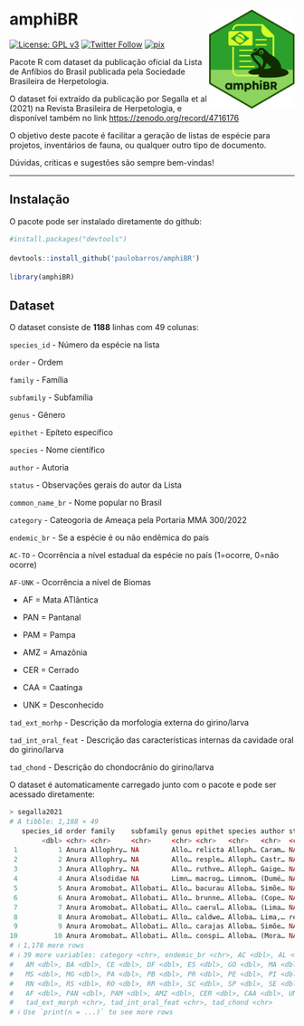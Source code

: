 # **amphiBR** <img src="man/figures/amphibr.png" align="right" width="30%" min-width="120px"/>

<!-- badges: start -->

[![License: GPL v3](https://img.shields.io/badge/License-GPLv3-blue.svg)](https://github.com/paulobarros/amphiBR/blob/master/LICENSE.md)
[![Twitter
Follow](https://img.shields.io/twitter/follow/pbarrosjr?color=%2315202B&label=Seguir%20%40pbarrosjr&style=social)](https://twitter.com/pbarrosjr)
[![pix](https://img.shields.io/badge/Apoie%20com-PIX-brightgreen)](https://nubank.com.br/pagar/v67wv/tuh5iRS2YJ)
<!-- badges: end -->

Pacote R com dataset da publicação oficial da Lista de Anfíbios do Brasil publicada pela Sociedade Brasileira de Herpetologia.

O dataset foi extraído da publicação por Segalla et al (2021) na Revista Brasileira de Herpetologia, e disponível também no link <https://zenodo.org/record/4716176>

O objetivo deste pacote é facilitar a geração de listas de espécie para projetos, inventários de fauna, ou qualquer outro tipo de documento.

Dúvidas, críticas e sugestões são sempre bem-vindas!

***

## Instalação

O pacote pode ser instalado diretamente do github:

``` r
#install.packages("devtools")

devtools::install_github('paulobarros/amphiBR')

library(amphiBR)

```


## Dataset

O dataset consiste de **1188** linhas com 49 colunas:


`species_id` - Número da espécie na lista

`order` - Ordem

`family` - Família

`subfamily` - Subfamília

`genus` - Gênero

`epithet` - Epíteto específico

`species` - Nome científico

`author` - Autoria

`status` - Observações gerais do autor da Lista

`common_name_br` - Nome popular no Brasil

`category` - Cateogoria de Ameaça pela Portaria MMA 300/2022

`endemic_br` - Se a espécie é ou não endêmica do país

`AC-TO` - Ocorrência a nível estadual da espécie no país (1=ocorre, 0=não ocorre)

`AF-UNK` - Ocorrência a nível de Biomas

  * AF = Mata ATlântica
  
  * PAN = Pantanal
  
  * PAM = Pampa
  
  * AMZ = Amazônia
  
  * CER = Cerrado
  
  * CAA = Caatinga
  
  * UNK = Desconhecido
  
`tad_ext_morhp` - Descrição da morfologia externa do girino/larva

`tad_int_oral_feat` - Descrição das características internas da cavidade oral do girino/larva

`tad_chond` - Descrição do chondocrânio do girino/larva



O dataset é automaticamente carregado junto com o pacote e pode ser acessado diretamente:

```r
> segalla2021
# A tibble: 1,188 × 49
   species_id order family    subfamily genus epithet species author status common_name_br
        <dbl> <chr> <chr>     <chr>     <chr> <chr>   <chr>   <chr>  <chr>  <chr>         
 1          1 Anura Allophry… NA        Allo… relicta Alloph… Caram… NA     NA            
 2          2 Anura Allophry… NA        Allo… resple… Alloph… Castr… NA     Resplendent F…
 3          3 Anura Allophry… NA        Allo… ruthve… Alloph… Gaige… NA     NA            
 4          4 Anura Alsodidae NA        Limn… macrog… Limnom… (Dumé… NA     Rãzinha-de-co…
 5          5 Anura Aromobat… Allobati… Allo… bacurau Alloba… Simõe… NA     NA            
 6          6 Anura Aromobat… Allobati… Allo… brunne… Alloba… (Cope… NA     Chapada Rocke…
 7          7 Anura Aromobat… Allobati… Allo… caerul… Alloba… (Lima… NA     NA            
 8          8 Anura Aromobat… Allobati… Allo… caldwe… Alloba… Lima,… recen… NA            
 9          9 Anura Aromobat… Allobati… Allo… carajas Alloba… Simõe… NA     NA            
10         10 Anura Aromobat… Allobati… Allo… conspi… Alloba… (Mora… NA     NA            
# ℹ 1,178 more rows
# ℹ 39 more variables: category <chr>, endemic_br <chr>, AC <dbl>, AL <dbl>, AP <dbl>,
#   AM <dbl>, BA <dbl>, CE <dbl>, DF <dbl>, ES <dbl>, GO <dbl>, MA <dbl>, MT <dbl>,
#   MS <dbl>, MG <dbl>, PA <dbl>, PB <dbl>, PR <dbl>, PE <dbl>, PI <dbl>, RJ <dbl>,
#   RN <dbl>, RS <dbl>, RO <dbl>, RR <dbl>, SC <dbl>, SP <dbl>, SE <dbl>, TO <dbl>,
#   AF <dbl>, PAN <dbl>, PAM <dbl>, AMZ <dbl>, CER <dbl>, CAA <dbl>, UNK <dbl>,
#   tad_ext_morph <chr>, tad_int_oral_feat <chr>, tad_chond <chr>
# ℹ Use `print(n = ...)` to see more rows

```

